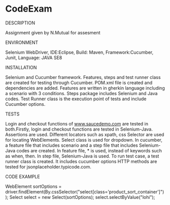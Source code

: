 # CodeExam

DESCRIPTION

Assignment given by N.Mutual for assesment 

ENVIRONMENT

Selenium WebDriver, IDE:Eclipse, Build: Maven, Framework:Cucumber, Junit, Language: JAVA SE8

INSTALLATION

Selenium and Cucumber framework. Features, steps and test runner class are created for testing through Cucumber. POM.xml file is created and dependencies are added. Features are written in gherkin language including a scenario with 3 conditions. Steps package includes Selenium and Java codes. Test Runner class is the execution point of tests and include Cucumber options. 

TESTS

Login and checkout functions of www.saucedemo.com are tested in both.Firstly, login and checkout functions are tested in Selenium-Java. Assertions are used. Different locators such as xpath, css Selector are used for locating WebElements. Select class is used for dropdown. 
In cucumber, a feature file that includes scenario and a step file that includes Selenium-Java codes are created. In feature file, * is used, instead of keywords such as when, then. In step file, Selenium-Java is used. To run test case, a test runner class is created. It includes cucumber options 
HTTP methods are tested for jsonplaceholder.typicode.com.  

CODE EXAMPLE

WebElement sortOptions = driver.findElement(By.cssSelector("select[class='product_sort_container']"));
	Select select = new Select(sortOptions);
	select.selectByValue("lohi");
  
  



